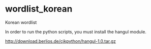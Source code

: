 wordlist_korean
===============

Korean wordlist

In order to run the python scripts, you must install the hangul module.

http://download.berlios.de/cjkpython/hangul-1.0.tar.gz